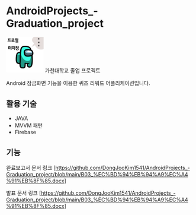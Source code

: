 # AndroidProjects_-Graduation_project

<img src = "./ScreenShots/icon.png" width="20%">  
가천대학교 졸업 프로젝트

Android 잠금화면 기능을 이용한 퀴즈 리워드 어플리케이션입니다.

## 활용 기술
- JAVA
- MVVM 패턴
- Firebase


## 기능

완료보고서 문서 링크
[https://github.com/DongJooKim1541/AndroidProjects_-Graduation_project/blob/main/B03_%EC%BD%94%EB%94%A9%EC%A4%91%EB%8F%85.docx]

발표 문서 링크
[https://github.com/DongJooKim1541/AndroidProjects_-Graduation_project/blob/main/B03_%EC%BD%94%EB%94%A9%EC%A4%91%EB%8F%85.docx]

